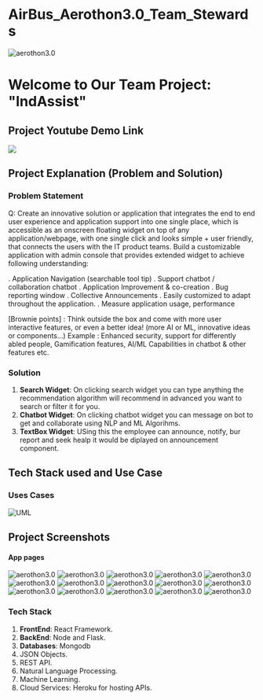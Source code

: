 # AirBus_Aerothon3.0_Team_Stewards

![aerothon3.0](https://media-fastly.hackerearth.com/media/hackathon/airbus-aerothon-30/images/5c1b4a489e-Aerothon_3_-_HE_BG_1.jpg)

# Welcome to Our Team Project: "IndAssist"

## Project Youtube Demo Link 

<a href="https://www.youtube.com/watch?v=cLJodwolIns"><img src="https://media-fastly.hackerearth.com/media/hackathon/airbus-aerothon-30/images/5c1b4a489e-Aerothon_3_-_HE_BG_1.jpg"/></a>

## Project Explanation (Problem and Solution)
### **Problem Statement**
Q:  Create an innovative solution or application that integrates the end to end user experience and application support into one single place, which is accessible as an onscreen floating widget on top of any application/webpage, with one single click and looks simple + user friendly, that connects the users with the IT product teams. Build a customizable application with admin console that provides extended widget to achieve following understanding:

. Application Navigation (searchable tool tip)
. Support chatbot / collaboration chatbot
. Application Improvement & co-creation
. Bug reporting window
. Collective Announcements
. Easily customized to adapt throughout the application.
. Measure application usage, performance

[Brownie points] : Think outside the box and come with more user interactive features, or even a better idea! (more AI or ML, innovative ideas or components…) Example : Enhanced security, support for differently abled people, Gamification features, AI/ML Capabilities in chatbot & other features etc. 

### **Solution**

1. **Search Widget**: On clicking search widget you can type anything the recommendation algorithm will recommend in advanced you want to search or filter it for you.
2. **Chatbot Widget**: On clicking chatbot widget you can message on bot to get and collaborate using NLP and ML Algorihms.
3. **TextBox Widget**: USing this the employee can announce, notify, bur report and seek healp it would be diplayed on announcement component.


## Tech Stack used and Use Case

### Uses Cases

![UML](https://github.com/AkashSrivastava1721/AirBus_Aerothon3.0_Team_Stewards/blob/main/Assets/IndAssist.JPG)


## Project Screenshots
#### App pages
![aerothon3.0](https://github.com/AkashSrivastava1721/AirBus_Aerothon3.0_Team_Stewards/blob/main/S1.JPG)
![aerothon3.0](https://github.com/AkashSrivastava1721/AirBus_Aerothon3.0_Team_Stewards/blob/main/S2.JPG)
![aerothon3.0](https://github.com/AkashSrivastava1721/AirBus_Aerothon3.0_Team_Stewards/blob/main/S3.JPG)
![aerothon3.0](https://github.com/AkashSrivastava1721/AirBus_Aerothon3.0_Team_Stewards/blob/main/S4.JPG)
![aerothon3.0](https://github.com/AkashSrivastava1721/AirBus_Aerothon3.0_Team_Stewards/blob/main/S5.JPG)
![aerothon3.0](https://github.com/AkashSrivastava1721/AirBus_Aerothon3.0_Team_Stewards/blob/main/S6.JPG)
![aerothon3.0](https://github.com/AkashSrivastava1721/AirBus_Aerothon3.0_Team_Stewards/blob/main/S7.jpeg)
![aerothon3.0](https://github.com/AkashSrivastava1721/AirBus_Aerothon3.0_Team_Stewards/blob/main/S8.jpeg)
![aerothon3.0](https://github.com/AkashSrivastava1721/AirBus_Aerothon3.0_Team_Stewards/blob/main/S9.jpeg)
![aerothon3.0](https://github.com/AkashSrivastava1721/AirBus_Aerothon3.0_Team_Stewards/blob/main/S10.jpeg)
![aerothon3.0](https://github.com/AkashSrivastava1721/AirBus_Aerothon3.0_Team_Stewards/blob/main/S11.jpeg)
![aerothon3.0](https://github.com/AkashSrivastava1721/AirBus_Aerothon3.0_Team_Stewards/blob/main/S12.jpeg)
![aerothon3.0](https://github.com/AkashSrivastava1721/AirBus_Aerothon3.0_Team_Stewards/blob/main/S13.jpeg)
![aerothon3.0](https://github.com/AkashSrivastava1721/AirBus_Aerothon3.0_Team_Stewards/blob/main/S14.jpeg)
![aerothon3.0](https://github.com/AkashSrivastava1721/AirBus_Aerothon3.0_Team_Stewards/blob/main/S15.jpeg)

### Tech Stack
1. **FrontEnd**: React Framework.
2. **BackEnd**: Node and Flask.
3. **Databases**: Mongodb
4. JSON Objects.
5. REST API.
6. Natural Language Processing.
7. Machine Learning.
8. Cloud Services: Heroku for hosting APIs.

